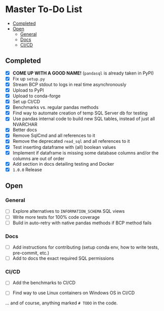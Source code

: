 # Master To-Do List

<!-- START doctoc generated TOC please keep comment here to allow auto update -->
<!-- DON'T EDIT THIS SECTION, INSTEAD RE-RUN doctoc TO UPDATE -->

- [Completed](#completed)
- [Open](#open)
  - [General](#general)
  - [Docs](#docs)
  - [CI/CD](#cicd)

<!-- END doctoc generated TOC please keep comment here to allow auto update -->

## Completed
- [x] **COME UP WITH A GOOD NAME!** (`pandasql` is already taken in PyPI)
- [x] Fix up `setup.py`
- [x] Stream BCP stdout to logs in real time asynchronously
- [x] Upload to PyPI
- [x] Upload to conda-forge
- [x] Set up CI/CD
- [x] Benchmarks vs. regular pandas methods
- [x] Find way to automate creation of temp SQL Server db for testing
- [x] Use pandas internal code to build new SQL tables, instead of just all NVARCHAR
- [x] Better docs
- [x] Remove SqlCmd and all references to it
- [x] Remove the deprecated `read_sql` and all references to it
- [x] Test inserting dataframe with (all) boolean values
- [x] Implement if dataframe is missing some database columns and/or the columns are out of order
- [x] Add section in docs detailing testing and Docker
- [x] `1.0.0` Release

## Open

### General
- [ ] Explore alternatives to `INFORMATION_SCHEMA` SQL views
- [ ] Write more tests for 100% code coverage
- [ ] Build in auto-retry with native pandas methods if BCP method fails

### Docs
- [ ] Add instructions for contributing (setup conda env, how to write tests, pre-commit, etc.)
- [ ] Add to docs the exact required SQL permissions

### CI/CD
- [ ] Add the benchmarks to CI/CD
- [ ] Find way to use Linux containers on Windows OS in CI/CD


... and of course, anything marked `# TODO` in the code.
